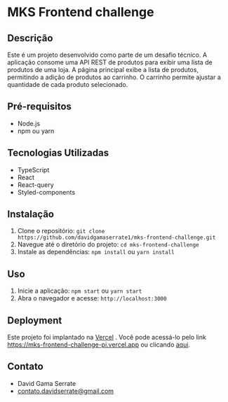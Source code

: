 # MKS Frontend challenge

## Descrição
Este é um projeto desenvolvido como parte de um desafio técnico. A aplicação consome uma API REST de produtos para exibir uma lista de produtos de uma loja. A página principal exibe a lista de produtos, permitindo a adição de produtos ao carrinho. O carrinho permite ajustar a quantidade de cada produto selecionado.

## Pré-requisitos
- Node.js
- npm ou yarn

## Tecnologias Utilizadas
- TypeScript
- React
- React-query
- Styled-components

## Instalação
1. Clone o repositório: `git clone https://github.com/davidgamaserrate1/mks-frontend-challenge.git`
2. Navegue até o diretório do projeto: `cd mks-frontend-challenge`
3. Instale as dependências: `npm install` ou `yarn install`
 

## Uso
1. Inicie a aplicação: `npm start` ou `yarn start`
2. Abra o navegador e acesse: `http://localhost:3000`
 
## Deployment
Este projeto foi implantado na [Vercel](https://vercel.com/)
. Você pode acessá-lo pelo link https://mks-frontend-challenge-pi.vercel.app   ou clicando [aqui](https://mks-frontend-challenge-pi.vercel.app).

## Contato
- David Gama Serrate
- contato.davidserrate@gmail.com

